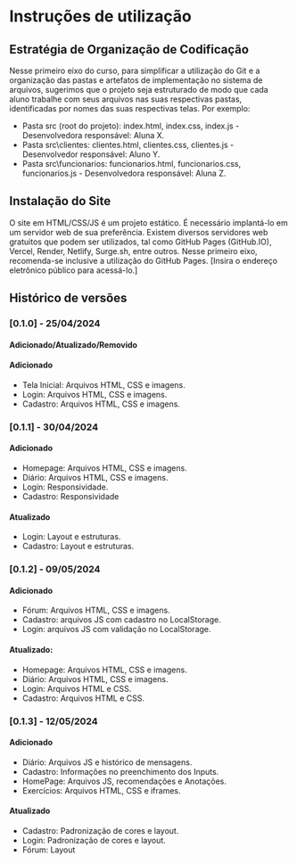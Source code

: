 # Instruções de utilização

## Estratégia de Organização de Codificação 

Nesse primeiro eixo do curso, para simplificar a utilização do Git e a organização das pastas e artefatos de implementação no sistema de arquivos, sugerimos que o projeto seja estruturado de modo que cada aluno trabalhe com seus arquivos nas suas respectivas pastas, identificadas por nomes das suas respectivas telas. Por exemplo:
- Pasta src (root do projeto): index.html, index.css, index.js - Desenvolvedora responsável: Aluna X.
- Pasta src\clientes: clientes.html, clientes.css, clientes.js - Desenvolvedor responsável: Aluno Y.
- Pasta src\funcionarios: funcionarios.html, funcionarios.css, funcionarios.js  - Desenvolvedora responsável: Aluna Z.

## Instalação do Site

O site em HTML/CSS/JS é um projeto estático. É necessário implantá-lo em um servidor web de sua preferência. Existem diversos servidores web gratuitos que podem ser utilizados, tal como GitHub Pages (GitHub.IO), Vercel, Render, Netlify, Surge.sh, entre outros. Nesse primeiro eixo, recomenda-se inclusive a utilização do GitHub Pages. [Insira o endereço eletrônico público para acessá-lo.] 

## Histórico de versões

### [0.1.0] - 25/04/2024
#### Adicionado/Atualizado/Removido

#### Adicionado

- Tela Inicial: Arquivos HTML, CSS e imagens.
- Login: Arquivos HTML, CSS e imagens.
- Cadastro: Arquivos HTML, CSS e imagens.

### [0.1.1] - 30/04/2024

#### Adicionado

- Homepage: Arquivos HTML, CSS e imagens.
- Diário: Arquivos HTML, CSS e imagens.
- Login: Responsividade.
- Cadastro: Responsividade

#### Atualizado

- Login: Layout e estruturas.
- Cadastro: Layout e estruturas.

### [0.1.2] - 09/05/2024

#### Adicionado

- Fórum: Arquivos HTML, CSS e imagens.
- Cadastro: arquivos JS com cadastro no LocalStorage.
- Login: arquivos JS com validação no LocalStorage.

#### Atualizado:

- Homepage: Arquivos HTML, CSS e imagens.
- Diário: Arquivos HTML, CSS e imagens.
- Login: Arquivos HTML e CSS.
- Cadastro: Arquivos HTML e CSS.

### [0.1.3] - 12/05/2024

#### Adicionado

- Diário: Arquivos JS e histórico de mensagens.
- Cadastro: Informações no preenchimento dos Inputs.
- HomePage: Arquivos JS, recomendações e Anotações.
- Exercícios: Arquivos HTML, CSS e iframes.

#### Atualizado

- Cadastro: Padronização de cores e layout.
- Login: Padronização de cores e layout.
- Fórum: Layout


